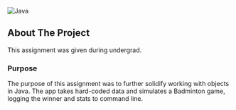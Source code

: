 ![Java](https://img.shields.io/badge/Java-17.0.2-yellow)
## About The Project
This assignment was given during undergrad.

### Purpose
The purpose of this assignment was to further solidify working with objects in Java. The app takes hard-coded data and simulates a Badminton game, logging the winner and stats to command line.
